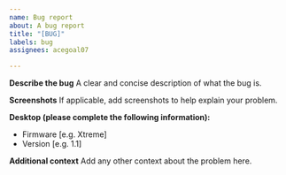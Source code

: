 ```yaml
---
name: Bug report
about: A bug report
title: "[BUG]"
labels: bug
assignees: acegoal07

---
```


**Describe the bug**
A clear and concise description of what the bug is.

**Screenshots**
If applicable, add screenshots to help explain your problem.

**Desktop (please complete the following information):**
 - Firmware [e.g. Xtreme]
 - Version [e.g. 1.1]

**Additional context**
Add any other context about the problem here.
